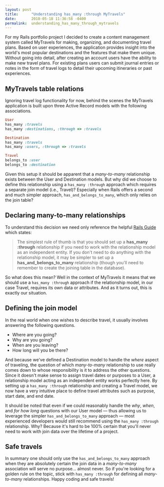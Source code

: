 ```yaml
---
layout: post
title:      "Understanding has_many :through MyTravels"
date:       2018-05-18 11:36:58 -0400
permalink:  understanding_has_many_through_mytravels
---
```


For my Rails portfolio project I decided to create a content management system called MyTravels for making, organizing, and documenting travel plans.  Based on user experiences, the application provides insight into the world's most popular destinations and the features that make them unique.  Without going into detail, after creating an account users have the ability to make new travel plans.  For existing plans users can submit journal entries or notes in the form of travel logs to detail their upcoming itineraries or past experiences.

## MyTravels table relations
Ignoring travel log functionality for now, behind the scenes the MyTravels application is built upon three Active Record models with the following  associations.

```ruby
User
has_many :travels
has_many :destinations, :through => :travels
```

```ruby
Destination
has_many :travels
has_many :users, :through => :travels
```

```ruby
Travel
belongs_to :user
belongs_to :destination
```

Given this setup it should be apparent that a *many-to-many* relationship exists between the User and Destination models.  But why did we choose to define this relationship using a ```has_many :through``` approach which requires a separate join model (i.e., Travel)?  Especially when Rails offers a second and much simpler approach, ```has_and_belongs_to_many```, which only relies on the join table?

## Declaring many-to-many relationships
To understand this decision we need only reference the helpful [Rails Guide](http://guides.rubyonrails.org/association_basics.html#choosing-between-has-many-through-and-has-and-belongs-to-many) which states:
>The simplest rule of thumb is that you should set up a **has_many :through** relationship if you need to work with the relationship model as an independent entity.  If you don't need to do anything with the relationship model, it may be simpler to set up a **has_and_belongs_to_many** relationship (though you'll need to remember to create the joining table in the database).

So what does this mean?  Well in the context of MyTravels it means that we should use a ```has_many :through``` approach if the relationship model, in our case Travel, requires its own data or attributes.  And as it turns out, this is exactly our situation.

## Defining the join model
In the real world when one wishes to describe travel, it usually involves answering the following questions.

* Where are you going?
* Why are you going?
* When are you leaving?
* How long will you be there?

And because we've defined a Destination model to handle the *where* aspect of traveling, the question of which *many-to-many* relationship to use really comes down to whose responsibility is it to address the other questions.  Since it doesn't make sense to assign travel dates or purposes to a User, a relationship model acting as an independent entity works perfectly here.  By setting up a ```has_many :through``` relationship and creating a Travel model, we now have a very intuitive place to define travel attributes such as purpose, start date, and end date.

It should be noted that even if we could reasonably handle the *why*, *when*, and *for how long* questions with our User model — thus allowing us to leverage the simpler ```has_and_belongs_to_many``` approach — most experienced developers would still recommend using the ```has_many :through``` relationship.  Why?  Because it's hard to be 100% certain that you'll never need to work with join data over the lifetime of a project.

## Safe travels
In summary one should only use the ```has_and_belongs_to_many``` approach when they are absolutely certain the join data in a *many-to-many* association will serve no purpose...  almost never.  So if you're looking for a golden rule on the topic, stick with ```has_many :through``` for defining all *many-to-many* relationships.  Happy coding and safe travels!
